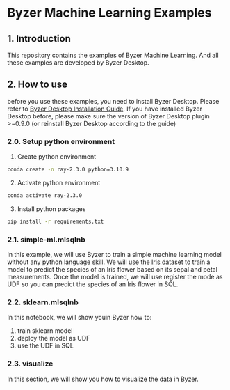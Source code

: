 # Byzer Machine Learning Examples

## 1. Introduction

This repository contains the examples of Byzer Machine Learning. And all these examples are developed by Byzer Desktop.

## 2. How to use

before you use these examples, you need to install Byzer Desktop. Please refer to [Byzer Desktop Installation Guide](https://zhuanlan.zhihu.com/p/603399058). If you have installed Byzer Desktop before, please make sure the version of Byzer Desktop plugin >=0.9.0 (or reinstall Byzer Desktop according to the guide)

### 2.0. Setup python environment

1. Create python environment

```bash
conda create -n ray-2.3.0 python=3.10.9
```

2. Activate python environment

```bash
conda activate ray-2.3.0
```

3. Install python packages

```bash
pip install -r requirements.txt
```


### 2.1. simple-ml.mlsqlnb

In this example, we will use Byzer to train a simple machine learning model without any python language skill. We will use the [Iris dataset](https://archive.ics.uci.edu/ml/datasets/iris) to train a model to predict the species of an Iris flower based on its sepal and petal measurements. Once the model is trained, we will use register the mode as UDF so you can  predict the species of an Iris flower in SQL.

### 2.2. sklearn.mlsqlnb

In this notebook, we will show youin Byzer how to:

1. train sklearn model  
2. deploy the model as UDF 
3. use the UDF in SQL

### 2.3. visualize

In this section, we will show you how to visualize the data in Byzer.

